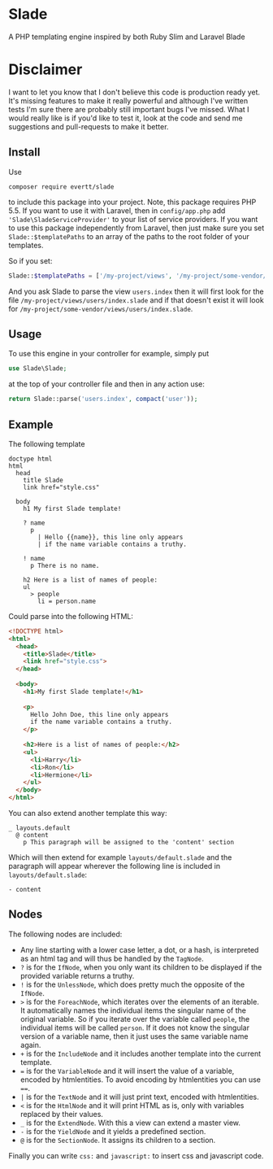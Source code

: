 # Slade
A PHP templating engine inspired by both Ruby Slim and Laravel Blade

# Disclaimer

I want to let you know that I don't believe this code is production ready yet. It's missing features to make it really powerful and although I've written tests I'm sure there are probably still important bugs I've missed. What I would really like is if you'd like to test it, look at the code and send me suggestions and pull-requests to make it better.

## Install

Use

    composer require evertt/slade

to include this package into your project. Note, this package requires PHP 5.5. If you want to use it with Laravel, then in `config/app.php` add `'Slade\SladeServiceProvider'` to your list of service providers. If you want to use this package independently from Laravel, then just make sure you set `Slade::$templatePaths` to an array of the paths to the root folder of your templates.

So if you set:

```php
Slade::$templatePaths = ['/my-project/views', '/my-project/some-vendor/views'];
```

And you ask Slade to parse the view `users.index` then it will first look for the file `/my-project/views/users/index.slade` and if that doesn't exist it will look for `/my-project/some-vendor/views/users/index.slade`.

## Usage

To use this engine in your controller for example, simply put

```php
use Slade\Slade;
```

at the top of your controller file and then in any action use:

```php
return Slade::parse('users.index', compact('user'));
```


## Example

The following template

```slim
doctype html
html
  head
    title Slade
    link href="style.css"
    
  body
    h1 My first Slade template!
    
    ? name
      p
        | Hello {{name}}, this line only appears
        | if the name variable contains a truthy.
    
    ! name
      p There is no name.
      
    h2 Here is a list of names of people:
    ul
      > people
        li = person.name
```
            
Could parse into the following HTML:

```html
<!DOCTYPE html>
<html>
  <head>
    <title>Slade</title>
    <link href="style.css">
  </head>
  
  <body>
    <h1>My first Slade template!</h1>
    
    <p>
      Hello John Doe, this line only appears
      if the name variable contains a truthy.
    </p>
    
    <h2>Here is a list of names of people:</h2>
    <ul>
      <li>Harry</li>
      <li>Ron</li>
      <li>Hermione</li>
    </ul>
  </body>
</html>
```
    
You can also extend another template this way:

```slim
_ layouts.default
  @ content
    p This paragraph will be assigned to the 'content' section
```

Which will then extend for example `layouts/default.slade` and the paragraph will appear wherever the following line is included in `layouts/default.slade`:

```slim
- content
```

## Nodes

The following nodes are included:

* Any line starting with a lower case letter, a dot, or a hash, is interpreted as an html tag and will thus be handled by the `TagNode`.
* `?` is for the `IfNode`, when you only want its children to be displayed if the provided variable returns a truthy.
* `!` is for the `UnlessNode`, which does pretty much the opposite of the `IfNode`.
* `>` is for the `ForeachNode`, which iterates over the elements of an iterable. It automatically names the individual items the singular name of the original variable. So if you iterate over the variable called `people`, the individual items will be called `person`. If it does not know the singular version of a variable name, then it just uses the same variable name again.
* `+` is for the `IncludeNode` and it includes another template into the current template.
* `=` is for the `VariableNode` and it will insert the value of a variable, encoded by htmlentities. To avoid encoding by htmlentities you can use `==`.
* `|` is for the `TextNode` and it will just print text, encoded with htmlentities.
* `<` is for the `HtmlNode` and it will print HTML as is, only with variables replaced by their values.
* `_` is for the `ExtendNode`. With this a view can extend a master view.
* `-` is for the `YieldNode` and it yields a predefined section.
* `@` is for the `SectionNode`. It assigns its children to a section.

Finally you can write `css:` and `javascript:` to insert css and javascript code.
